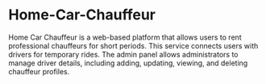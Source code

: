 # Home-Car-Chauffeur
Home Car Chauffeur is a web-based platform that allows users to rent professional chauffeurs for short periods. This service connects users with drivers for temporary rides. The admin panel allows administrators to manage driver details, including adding, updating, viewing, and deleting chauffeur profiles.
